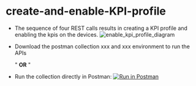 # create-and-enable-KPI-profile
* The sequence of four REST calls results in creating a KPI profile and enabling the kpis on the devices.
  ![enable_kpi_profile_diagram](https://user-images.githubusercontent.com/12874987/113064257-81320800-916b-11eb-921a-615c1afc7bd7.jpg)
* Download the postman collection xxx and xxx environment to run the APIs   
    
  "              **OR**          "       
* Run the collection directly in Postman:   [![Run in Postman](https://run.pstmn.io/button.svg)](https://app.getpostman.com/run-collection/1a5c79095a0217a6595e#?env%5BCW%204.0%5D=W3sia2V5IjoidXNlciIsInZhbHVlIjoiIiwiZW5hYmxlZCI6ZmFsc2V9LHsia2V5IjoiY3Jvc3N3b3JrX2lwIiwidmFsdWUiOiIxOTgueC54LngiLCJlbmFibGVkIjp0cnVlfSx7ImtleSI6InVzZXJuYW1lIiwidmFsdWUiOiJhZG1pbiIsImVuYWJsZWQiOnRydWV9LHsia2V5IjoicGFzc3dvcmQiLCJ2YWx1ZSI6ImFkbWluIiwiZW5hYmxlZCI6dHJ1ZX0seyJrZXkiOiJ0aWNrZXQiLCJ2YWx1ZSI6IiIsImVuYWJsZWQiOnRydWV9LHsia2V5IjoidG9rZW4iLCJ2YWx1ZSI6IiIsImVuYWJsZWQiOnRydWV9XQ==)

